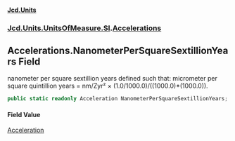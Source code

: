 #### [Jcd.Units](index 'index')
### [Jcd.Units.UnitsOfMeasure.SI](Jcd.Units.UnitsOfMeasure.SI 'Jcd.Units.UnitsOfMeasure.SI').[Accelerations](Accelerations 'Jcd.Units.UnitsOfMeasure.SI.Accelerations')

## Accelerations.NanometerPerSquareSextillionYears Field

nanometer per square sextillion years defined such that: micrometer per square quintillion years = nm/Zyr² ×
(1.0/1000.0)/((1000.0)*(1000.0)).

```csharp
public static readonly Acceleration NanometerPerSquareSextillionYears;
```

#### Field Value
[Acceleration](Acceleration 'Jcd.Units.UnitTypes.Acceleration')